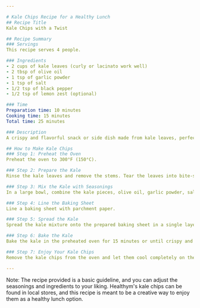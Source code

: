 ```yaml
---

# Kale Chips Recipe for a Healthy Lunch
## Recipe Title
Kale Chips with a Twist

## Recipe Summary
### Servings
This recipe serves 4 people.

### Ingredients
- 2 cups of kale leaves (curly or lacinato work well)
- 2 tbsp of olive oil
- 1 tsp of garlic powder
- 1 tsp of salt
- 1/2 tsp of black pepper
- 1/2 tsp of lemon zest (optional)

### Time
Preparation time: 10 minutes
Cooking time: 15 minutes
Total time: 25 minutes

### Description
A crispy and flavorful snack or side dish made from kale leaves, perfect for a quick and healthy lunch.

## How to Make Kale Chips
### Step 1: Preheat the Oven
Preheat the oven to 300°F (150°C).

### Step 2: Prepare the Kale
Rinse the kale leaves and remove the stems. Tear the leaves into bite-sized pieces.

### Step 3: Mix the Kale with Seasonings
In a large bowl, combine the kale pieces, olive oil, garlic powder, salt, black pepper, and lemon zest (if using). Toss to coat the kale evenly.

### Step 4: Line the Baking Sheet
Line a baking sheet with parchment paper.

### Step 5: Spread the Kale
Spread the kale mixture onto the prepared baking sheet in a single layer, leaving some space between each piece for even cooking.

### Step 6: Bake the Kale
Bake the kale in the preheated oven for 15 minutes or until crispy and golden brown.

### Step 7: Enjoy Your Kale Chips
Remove the kale chips from the oven and let them cool completely on the baking sheet. Serve immediately and enjoy!

---
```


Note: The recipe provided is a basic guideline, and you can adjust the seasonings and ingredients to your liking. Healthym's kale chips can be found in local stores, and this recipe is meant to be a creative way to enjoy them as a healthy lunch option.